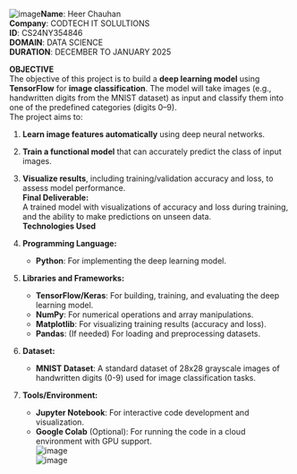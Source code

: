 ![image](https://github.com/user-attachments/assets/4eef1942-85da-48e0-884e-18f4a0a6e842)**Name**: Heer Chauhan <br>
**Company**: CODTECH IT SOLULTIONS <br>
**ID**: CS24NY354846 <br>
**DOMAIN**: DATA SCIENCE <br>
**DURATION**: DECEMBER TO JANUARY 2025 <br>

**OBJECTIVE** <br>
The objective of this project is to build a **deep learning model** using **TensorFlow** for **image classification**. The model will take images (e.g., handwritten digits from the MNIST dataset) as input and classify them into one of the predefined categories (digits 0–9). <br>
The project aims to:
1. **Learn image features automatically** using deep neural networks.
2. **Train a functional model** that can accurately predict the class of input images.
3. **Visualize results**, including training/validation accuracy and loss, to assess model performance. <br>
**Final Deliverable:**  
A trained model with visualizations of accuracy and loss during training, and the ability to make predictions on unseen data. <br>
**Technologies Used** <br>

1. **Programming Language:**  
   - **Python**: For implementing the deep learning model.

2. **Libraries and Frameworks:**  
   - **TensorFlow/Keras**: For building, training, and evaluating the deep learning model.  
   - **NumPy**: For numerical operations and array manipulations.  
   - **Matplotlib**: For visualizing training results (accuracy and loss).  
   - **Pandas**: (If needed) For loading and preprocessing datasets.  

3. **Dataset:**  
   - **MNIST Dataset**: A standard dataset of 28x28 grayscale images of handwritten digits (0-9) used for image classification tasks.

4. **Tools/Environment:**  
   - **Jupyter Notebook**: For interactive code development and visualization.  
   - **Google Colab** (Optional): For running the code in a cloud environment with GPU support.<br>
   ![image](https://github.com/user-attachments/assets/227b89be-1870-442c-aa8e-7c440291e470)<br>
   ![image](https://github.com/user-attachments/assets/f70f7243-8a8c-459b-88ac-ed923cd1d949)



